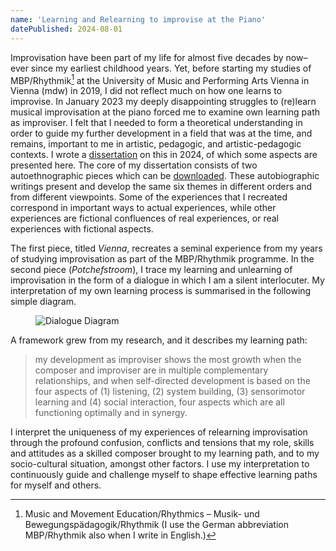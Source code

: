 ```yaml
---
name: 'Learning and Relearning to improvise at the Piano'
datePublished: 2024-08-01
---
```


Improvisation have been part of my life for almost five decades by now– ever since my earliest childhood years. Yet, before starting my studies of MBP/Rhythmik[^1] at the University of Music and Performing Arts Vienna in Vienna (mdw) in 2019, I did not reflect much on how one learns to improvise. In January 2023 my deeply disappointing struggles to (re)learn musical improvisation at the piano forced me to examine own learning path as improviser. I felt that I needed to form a theoretical understanding in order to guide my further development in a field that was at the time, and remains, important to me in artistic, pedagogic, and artistic-pedagogic contexts. I wrote a [dissertation](https://www.google.at/) on this in 2024, of which some aspects are presented here. The core of my dissertation consists of two autoethnographic pieces which can be [downloaded](https://www.google.at/). These autobiographic writings present and develop the same six themes in different orders and from different viewpoints. Some of the experiences that I recreated correspond in important ways to actual experiences, while other experiences are fictional confluences of real experiences, or real experiences with fictional aspects. 

The first piece, titled *Vienna*, recreates a seminal experience from my years of studying improvisation as part of the MBP/Rhythmik programme. In the second piece (*Potchefstroom*), I trace my learning and unlearning of improvisation in the form of a dialogue in which I am a silent interlocuter. My interpretation of my own learning process is summarised in the following simple diagram.

<figure>
    <img src="/images/my-thoughts/self-directed-process-diagram.png" alt="Dialogue Diagram" />
</figure>

A framework grew from my research, and it describes my learning path:
> my development as improviser shows the most growth when the composer and improviser are in multiple complementary relationships, and when self-directed development is based on the four aspects of (1) listening, (2) system building, (3) sensorimotor learning and (4) social interaction, four aspects which are all functioning optimally and in synergy.

I interpret the uniqueness of my experiences of relearning improvisation through the profound confusion, conflicts and tensions that my role, skills and attitudes as a skilled composer brought to my learning path, and to my socio-cultural situation, amongst other factors. I use my interpretation to continuously guide and challenge myself to shape effective learning paths for myself and others.

[^1]: Music and Movement Education/Rhythmics – Musik- und Bewegungspädagogik/Rhythmik (I use the German abbreviation MBP/Rhythmik also when I write in English.)